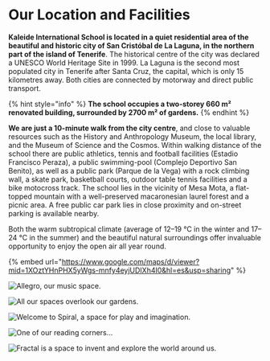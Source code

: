 # Our Location and Facilities

**Kaleide International School is located in a quiet residential area of the beautiful and historic city of San Cristóbal de La Laguna, in the northern part of the island of Tenerife**. The historical centre of the city was declared a UNESCO World Heritage Site in 1999. La Laguna is the second most populated city in Tenerife after Santa Cruz, the capital, which is only 15 kilometres away. Both cities are connected by motorway and direct public transport.

{% hint style="info" %}
**The school occupies a two-storey 660 m² renovated building, surrounded by 2700 m² of gardens.**&#x20;
{% endhint %}

**We are just a 10-minute walk from the city centre**, and close to valuable resources such as the History and Anthropology Museum, the local library, and the Museum of Science and the Cosmos. Within walking distance of the school there are public athletics, tennis and football facilities (Estadio Francisco Peraza), a public swimming-pool (Complejo Deportivo San Benito), as well as a public park (Parque de la Vega) with a rock climbing wall, a skate park, basketball courts, outdoor table tennis facilities and a bike motocross track. The school lies in the vicinity of Mesa Mota, a flat-topped mountain with a well-preserved macaronesian laurel forest and a picnic area. A free public car park lies in close proximity and on-street parking is available nearby.

Both the warm subtropical climate (average of 12–19 °C in the winter and 17–24 °C in the summer) and the beautiful natural surroundings offer invaluable opportunity to enjoy the open air all year round.

{% embed url="https://www.google.com/maps/d/viewer?mid=1XOztYHnPHX5yWgs-mnfy4eyjUDIXh4I0&hl=es&usp=sharing" %}

![Allegro, our music space.](../.gitbook/assets/IMG\_6958.JPG)

![All our spaces overlook our gardens.](../.gitbook/assets/IMG\_6956.JPG)

![Welcome to Spiral, a space for play and imagination.](../.gitbook/assets/IMG\_6952.JPG)

![One of our reading corners...](../.gitbook/assets/IMG\_6951.JPG)

![Fractal is a space to invent and explore the world around us.](../.gitbook/assets/IMG\_6954.JPG)

